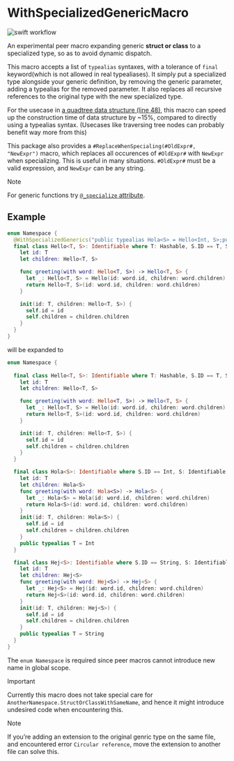 # WithSpecializedGenericMacro

<img src="https://github.com/li3zhen1/SpecializedGenericMacros/actions/workflows/swift.yml/badge.svg" alt="swift workflow">
 
An experimental peer macro expanding generic **struct or class** to a specialized type, so as to avoid dynamic dispatch.

This macro accepts a list of `typealias` syntaxes, with a tolerance of `final` keyword(which is not allowed in real typealiases). It simply put a specialized type alongside your generic definition, by removing the generic parameter, adding a typealias for the removed parameter. It also replaces all recursive references to the original type with the new specialized type.

For the usecase in [a quadtree data structure (line 48)](https://github.com/li3zhen1/Grape/blob/WithSpecializedGeneric/Sources/NDTree/KDTree.swift), this macro can speed up the construction time of data structure by ~15%, compared to directly using a typealias syntax. (Usecases like traversing tree nodes can probably benefit way more from this)

This package also provides a `#ReplaceWhenSpecialing(#OldExpr#, "NewExpr")` macro, which replaces all occurences of `#OldExpr#` with `NewExpr` when specializing. This is useful in many situations. `#OldExpr#` must be a valid expression, and `NewExpr` can be any string.

> [!NOTE]
> For generic functions try [`@_specialize` attribute](https://github.com/apple/swift/blob/main/docs/ReferenceGuides/UnderscoredAttributes.md#_specialize).



## Example

```swift
enum Namespace {
  @WithSpecializedGenerics("public typealias Hola<S> = Hello<Int, S>;public typealias Hej<S> = Hello<String, S>")
  final class Hello<T, S>: Identifiable where T: Hashable, S.ID == T, S: Identifiable {
    let id: T
    let children: Hello<T, S>

    func greeting(with word: Hello<T, S>) -> Hello<T, S> {
      let _: Hello<T, S> = Hello(id: word.id, children: word.children)
      return Hello<T, S>(id: word.id, children: word.children)
    }

    init(id: T, children: Hello<T, S>) {
      self.id = id
      self.children = children.children
    }
  }
}
```

will be expanded to

```swift
enum Namespace {
    
  final class Hello<T, S>: Identifiable where T: Hashable, S.ID == T, S: Identifiable {
    let id: T
    let children: Hello<T, S>

    func greeting(with word: Hello<T, S>) -> Hello<T, S> {
      let _: Hello<T, S> = Hello(id: word.id, children: word.children)
      return Hello<T, S>(id: word.id, children: word.children)
    }

    init(id: T, children: Hello<T, S>) {
      self.id = id
      self.children = children.children
    }
  }

  final class Hola<S>: Identifiable where S.ID == Int, S: Identifiable {
    let id: T
    let children: Hola<S>
    func greeting(with word: Hola<S>) -> Hola<S> {
      let _: Hola<S> = Hola(id: word.id, children: word.children)
      return Hola<S>(id: word.id, children: word.children)
    }
    init(id: T, children: Hola<S>) {
      self.id = id
      self.children = children.children
    }
    public typealias T = Int
  }

  final class Hej<S>: Identifiable where S.ID == String, S: Identifiable {
    let id: T
    let children: Hej<S>
    func greeting(with word: Hej<S>) -> Hej<S> {
      let _: Hej<S> = Hej(id: word.id, children: word.children)
      return Hej<S>(id: word.id, children: word.children)
    }
    init(id: T, children: Hej<S>) {
      self.id = id
      self.children = children.children
    }
    public typealias T = String
  }
}
```

The `enum Namespace` is required since peer macros cannot introduce new name in global scope.




> [!IMPORTANT]
> Currently this macro does not take special care for `AnotherNamespace.StructOrClassWithSameName`, and hence it might introduce undesired code when encountering this.


> [!NOTE]
> If you’re adding an extension to the original genric type on the same file, and encountered error `Circular reference`, move the extension to another file can solve this.
